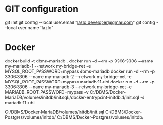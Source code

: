 # GIT configuration

git init
git config --local user.email "lazlo.developer@gmail.com"
git config --local user.name "lazlo"



# Docker

docker build -t dbms-mariadb .
docker run -d --rm -p 3306:3306 --name my-mariadb-1 --network my-bridge-net -e MYSQL_ROOT_PASSWORD=mypass dbms-mariadb
docker run -d --rm -p 3306:3306 --name my-mariadb-2 --network my-bridge-net -e MYSQL_ROOT_PASSWORD=mypass mariadb:11-ubi
docker run -d --rm -p 3306:3306 --name my-mariadb-3 --network my-bridge-net -e MARIADB_ROOT_PASSWORD=mypass -v C:/DBMS/Docker-MariaDB/volumes/initdb/init.sql:/docker-entrypoint-initdb.d/init.sql -d mariadb:11-ubi


C:/DBMS/Docker-MariaDB/volumes/initdb/init.sql
C:/DBMS/Docker-Postgres/volumes/initdb/
C:/DBMS/Docker-Postgres/volumes/initdb/